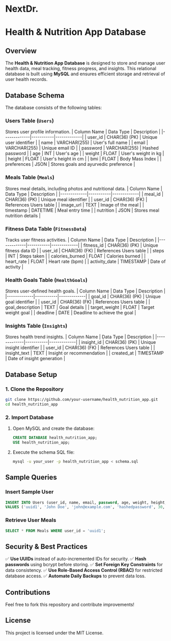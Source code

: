 # NextDr.
# Health & Nutrition App Database

## Overview
The **Health & Nutrition App Database** is designed to store and manage user health data, meal tracking, fitness progress, and insights. This relational database is built using **MySQL** and ensures efficient storage and retrieval of user health records.

## Database Schema
The database consists of the following tables:

### **Users Table** (`Users`)
Stores user profile information.
| Column Name  | Data Type  | Description  |
|-------------|-----------|-------------|
| user_id    | CHAR(36) (PK) | Unique user identifier |
| name       | VARCHAR(255) | User's full name |
| email      | VARCHAR(255) | Unique email ID |
| password   | VARCHAR(255) | Hashed password |
| age        | INT | User's age |
| weight     | FLOAT | User's weight in kg |
| height     | FLOAT | User's height in cm |
| bmi        | FLOAT | Body Mass Index |
| preferences | JSON | Stores goals and ayurvedic preference |

### **Meals Table** (`Meals`)
Stores meal details, including photos and nutritional data.
| Column Name  | Data Type  | Description  |
|-------------|-----------|-------------|
| meal_id    | CHAR(36) (PK) | Unique meal identifier |
| user_id    | CHAR(36) (FK) | References Users table |
| image_url  | TEXT | Image of the meal |
| timestamp  | DATETIME | Meal entry time |
| nutrition  | JSON | Stores meal nutrition details |

### **Fitness Data Table** (`FitnessData`)
Tracks user fitness activities.
| Column Name  | Data Type  | Description  |
|-------------|-----------|-------------|
| fitness_id | CHAR(36) (PK) | Unique fitness data ID |
| user_id    | CHAR(36) (FK) | References Users table |
| steps      | INT | Steps taken |
| calories_burned | FLOAT | Calories burned |
| heart_rate | FLOAT | Heart rate (bpm) |
| activity_date | TIMESTAMP | Date of activity |

### **Health Goals Table** (`HealthGoals`)
Stores user-defined health goals.
| Column Name  | Data Type  | Description  |
|-------------|-----------|-------------|
| goal_id    | CHAR(36) (PK) | Unique goal identifier |
| user_id    | CHAR(36) (FK) | References Users table |
| goal_description | TEXT | Goal details |
| target_weight | FLOAT | Target weight goal |
| deadline   | DATE | Deadline to achieve the goal |

### **Insights Table** (`Insights`)
Stores health trend insights.
| Column Name  | Data Type  | Description  |
|-------------|-----------|-------------|
| insight_id | CHAR(36) (PK) | Unique insight identifier |
| user_id    | CHAR(36) (FK) | References Users table |
| insight_text | TEXT | Insight or recommendation |
| created_at  | TIMESTAMP | Date of insight generation |

## Database Setup
### **1. Clone the Repository**
```bash
git clone https://github.com/your-username/health_nutrition_app.git
cd health_nutrition_app
```

### **2. Import Database**
1. Open MySQL and create the database:
   ```sql
   CREATE DATABASE health_nutrition_app;
   USE health_nutrition_app;
   ```
2. Execute the schema SQL file:
   ```bash
   mysql -u your_user -p health_nutrition_app < schema.sql
   ```

## Sample Queries
### **Insert Sample User**
```sql
INSERT INTO Users (user_id, name, email, password, age, weight, height, bmi, preferences)
VALUES ('uuid1', 'John Doe', 'john@example.com', 'hashedpassword', 30, 75.5, 180, 23.3, '{"goals": ["fitness", "nutrition"], "ayurveda": true}');
```

### **Retrieve User Meals**
```sql
SELECT * FROM Meals WHERE user_id = 'uuid1';
```

## Security & Best Practices
✅ **Use UUIDs** instead of auto-incremented IDs for security.
✅ **Hash passwords** using bcrypt before storing.
✅ **Set Foreign Key Constraints** for data consistency.
✅ **Use Role-Based Access Control (RBAC)** for restricted database access.
✅ **Automate Daily Backups** to prevent data loss.

## Contributions
Feel free to fork this repository and contribute improvements!

## License
This project is licensed under the MIT License.

